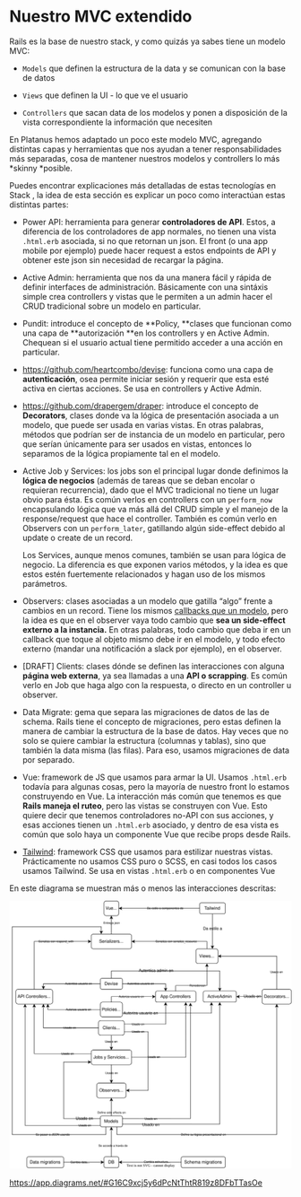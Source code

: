 # Nuestro MVC extendido

Rails es la base de nuestro stack, y como quizás ya sabes tiene un modelo MVC:

* `Models` que definen la estructura de la data y se comunican con la base de datos

* `Views` que definen la UI - lo que ve el usuario

* `Controllers` que sacan data de los modelos y ponen a disposición de la vista correspondiente la información que necesiten

En Platanus hemos adaptado un poco este modelo MVC, agregando distintas capas y herramientas que nos ayudan a tener responsabilidades más separadas, cosa de mantener nuestros modelos y controllers lo más *skinny *posible.

Puedes encontrar explicaciones más detalladas de estas tecnologías en Stack , la idea de esta sección es explicar un poco como interactúan estas distintas partes:

* Power API: herramienta para generar **controladores de API**. Estos, a diferencia de los controladores de app normales, no tienen una vista `.html.erb` asociada, si no que retornan un json. El front (o una app mobile por ejemplo) puede hacer request a estos endpoints de API y obtener este json sin necesidad de recargar la página.

* Active Admin: herramienta que nos da una manera fácil y rápida de definir interfaces de administración. Básicamente con una sintáxis simple crea controllers y vistas que le permiten a un admin hacer el CRUD tradicional sobre un modelo en particular.

* Pundit: introduce el concepto de **Policy, **clases que funcionan como una capa de **autorización **en los controllers y en Active Admin. Chequean si el usuario actual tiene permitido acceder a una acción en particular.

* https://github.com/heartcombo/devise: funciona como una capa de **autenticación**, osea permite iniciar sesión y requerir que esta esté activa en ciertas acciones. Se usa en controllers y Active Admin.

* https://github.com/drapergem/draper: introduce el concepto de **Decorators**, clases donde va la lógica de presentación asociada a un modelo, que puede ser usada en varias vistas. En otras palabras, métodos que podrían ser de instancia de un modelo en particular, pero que serían únicamente para ser usados en vistas, entonces lo separamos de la lógica propiamente tal en el modelo.

* Active Job  y Services: los jobs son el principal lugar donde definimos la **lógica de negocios** (además de tareas que se deban encolar o requieran recurrencia), dado que el MVC tradicional no tiene un lugar obvio para ésta. Es común verlos en controllers con un `perform_now` encapsulando lógica que va más allá del CRUD simple y el manejo de la response/request que hace el controller. También es común verlo en Observers con un `perform_later`, gatillando algún side-effect debido al update o create de un record.

    Los Services, aunque menos comunes, también se usan para lógica de negocio. La diferencia es que exponen varios métodos, y la idea es que estos estén fuertemente relacionados y hagan uso de los mismos parámetros.

* Observers: clases asociadas a un modelo que gatilla “algo” frente a cambios en un record. Tiene los mismos [callbacks que un modelo](https://guides.rubyonrails.org/active_record_callbacks.html), pero la idea es que en el observer vaya todo cambio que **sea un side-effect externo a la instancia.** En otras palabras, todo cambio que deba ir en un callback que toque al objeto mismo debe ir en el modelo, y todo efecto externo (mandar una notificación a slack por ejemplo), en el observer.

* [DRAFT] Clients: clases dónde se definen las interacciones con alguna **página web externa**, ya sea llamadas a una **API o scrapping**. Es común verlo en Job que haga algo con la respuesta, o directo en un controller u observer.

* Data Migrate: gema que separa las migraciones de datos de las de schema. Rails tiene el concepto de migraciones, pero estas definen la manera de cambiar la estructura de la base de datos. Hay veces que no solo se quiere cambiar la estructura (columnas y tablas), sino que también la data misma (las filas). Para eso, usamos migraciones de data por separado.

* Vue: framework de JS que usamos para armar la UI. Usamos `.html.erb` todavía para algunas cosas, pero la mayoría de nuestro front lo estamos construyendo en Vue. La interacción más común que tenemos es que **Rails maneja el ruteo**, pero las vistas se construyen con Vue. Esto quiere decir que tenemos controladores no-API con sus acciones, y esas acciones tienen un `.html.erb` asociado, y dentro de esa vista es común que solo haya un componente Vue que recibe props desde Rails.

* [Tailwind](https://tailwindcss.com/): framework CSS que usamos para estilizar nuestras vistas. Prácticamente no usamos CSS puro o SCSS, en casi todos los casos usamos Tailwind. Se usa en vistas `.html.erb` o en componentes Vue

En este diagrama se muestran más o menos las interacciones descritas:

<img src='assets/nuestro-mvc-extendido-1.svgz'/>

https://app.diagrams.net/#G16C9xcj5y6dPcNtThtR819z8DFbTTasOe



